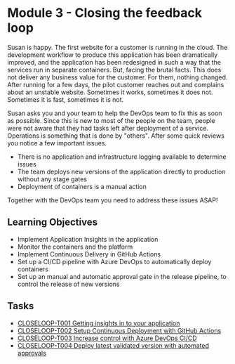 # Module 3 - Closing the feedback loop

Susan is happy. The first website for a customer is running in the cloud. The development workflow to produce this application has been dramatically improved, and the application has been redesigned in such a way that the services run in separate containers. But, facing the brutal facts. This does not deliver any business value for the customer. For them, nothing changed. After running for a few days, the pilot customer reaches out and complains about an unstable website. Sometimes it works, sometimes it does not. Sometimes it is fast, sometimes it is not. 

Susan asks you and your team to help the DevOps team to fix this as soon as possible. Since this is new to most of the people on the team, people were not aware that they had tasks left after deployment of a service. Operations is something that is done by "others". After some quick reviews you notice a few important issues.

* There is no application and infrastructure logging available to determine issues
* The team deploys new versions of the application directly to production without any stage gates
* Deployment of containers is a manual action

Together with the DevOps team you need to address these issues ASAP!

## Learning Objectives

* Implement Application Insights in the application
* Monitor the containers and the platform
* Implement Continuous Delivery in GitHub Actions
* Set up a CI/CD pipeline with Azure DevOps to automatically deploy containers
* Set up an manual and automatic approval gate in the release pipeline, to control the release of new versions

## Tasks

* [CLOSELOOP-T001 Getting insights in to your application](Tasks/CLOSELOOP-T001.md)
* [CLOSELOOP-T002 Setup Continuous Deployment with GitHub Actions](Tasks/CLOSELOOP-T002.md)
* [CLOSELOOP-T003 Increase control with Azure DevOps CI/CD](Tasks/CLOSELOOP-T003.md)
* [CLOSELOOP-T004 Deploy latest validated version with automated approvals](Tasks/CLOSELOOP-T004.md)

